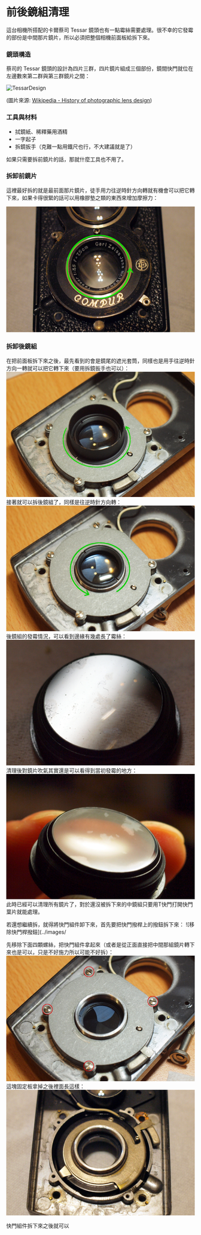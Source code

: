 # 前後鏡組清理

這台相機所搭配的卡爾蔡司 Tessar 鏡頭也有一點霉絲需要處理。很不幸的它發霉的部份是中間那片鏡片，所以必須把整個相機前面板給拆下來。

### 鏡頭構造
蔡司的 Tessar 鏡頭的設計為四片三群，四片鏡片組成三個部份，鏡間快門就位在左邊數來第二群與第三群鏡片之間：

![TessarDesign](https://upload.wikimedia.org/wikipedia/commons/thumb/0/01/ZeissTessar-text.svg/220px-ZeissTessar-text.svg.png)

(圖片來源: [Wikipedia - History of photographic lens design](https://en.wikipedia.org/wiki/History_of_photographic_lens_design))

### 工具與材料

* 拭鏡紙、稀釋藥用酒精
* 一字起子
* 拆鏡扳手（克難一點用鐵尺也行，不大建議就是了）

如果只需要拆前鏡片的話，那就什麼工具也不用了。

### 拆卸前鏡片
這裡最好拆的就是最前面那片鏡片，徒手用力往逆時針方向轉就有機會可以把它轉下來，如果卡得很緊的話可以用橡膠墊之類的東西來增加摩擦力：

![逆時針旋轉來拆下前鏡片](../images/P1160551.JPG)

### 拆卸後鏡組
在把前面板拆下來之後，最先看到的會是鏡尾的遮光套筒，同樣也是用手往逆時針方向一轉就可以把它轉下來（要用拆鏡扳手也可以）：
![遮光套筒](../images/P1100522.JPG)
接著就可以拆後鏡組了，同樣是往逆時針方向轉：
![拆卸後鏡組](../images/P1100521.JPG)
後鏡組的發霉情況，可以看到邊緣有幾處長了霉絲：
![發霉的後鏡組](../images/P1090481.JPG)
清理後對鏡片吹氣其實還是可以看得到當初發霉的地方：
![發霉痕跡](../images/P1100518.JPG)
此時已經可以清理所有鏡片了，對於還沒被拆下來的中鏡組只要用T快門打開快門葉片就能處理。

若還想繼續拆，就得將快門組件卸下來，首先要把快門撥桿上的撥鈕拆下來：
![移除快門桿撥鈕](../images/

先移除下面四顆螺絲，把快門組件拿起來（或者是從正面直接把中間那組鏡片轉下來也是可以，只是不好施力所以可能不好拆）：
![快門組件固定螺絲](../images/P1100517.JPG)
這塊固定板拿掉之後裡面長這樣：
![固定板移除後](../images/P1150545.JPG)





快門組件拆下來之後就可以